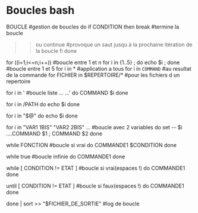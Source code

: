# Boucles bash

BOUCLE                                  #gestion de boucles
do
   if CONDITION
   then
       break                            #termine la boucle
>> ou
       continue    #provoque un saut jusqu à la prochaine itération de la boucle
   fi
done

for ((i=1;i<=n;i++))                    #boucle entre 1 et n
for i in {1..5} ; do echo $i ; done     #boucle entre 1 et 5
for i in *                              #application a tous
for i in `COMMAND`                      #au resultat de la commande
for FICHIER in $REPERTOIRE/*            #pour les fichiers d un repertoire

for i in '                              #boucle liste
...
...'
do
   COMMAND $i
done

for i in /PATH
do
echo $i
done

for i in "$@"
do
echo $i
done

for i in "VAR1 1BIS" "VAR2 2BIS" ...    #boucle avec 2 variables
do
   set -- $i
....COMMAND $1 ; COMMAND $2
done

while FONCTION                          #boucle si vrai
   do
       COMMANDE1 $CONDITION
done

while true                              #boucle infinie
   do
       COMMANDE1
done

while  [ CONDITION != ETAT ]            #boucle si vrai(espaces !)
   do
       COMMANDE1
done

until  [ CONDITION != ETAT ]            #boucle si faux(espaces !)
   do
       COMMANDE1
done

done | sort >> "$FICHIER_DE_SORTIE"     #log de boucle
